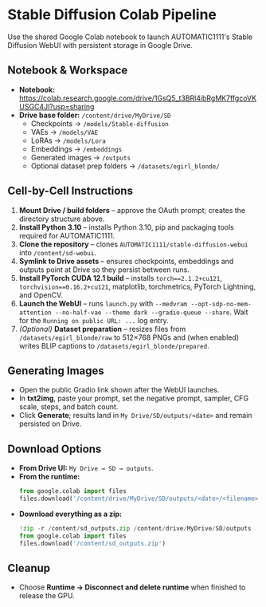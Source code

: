 # Stable Diffusion Colab Pipeline

Use the shared Google Colab notebook to launch AUTOMATIC1111's Stable Diffusion WebUI with persistent storage in Google Drive.

## Notebook & Workspace
- **Notebook:** https://colab.research.google.com/drive/1GsQ5_t3BRl4ibRgMK7ffgcoVKUSGC4Jl?usp=sharing
- **Drive base folder:** `/content/drive/MyDrive/SD`
  - Checkpoints → `/models/Stable-diffusion`
  - VAEs → `/models/VAE`
  - LoRAs → `/models/Lora`
  - Embeddings → `/embeddings`
  - Generated images → `/outputs`
  - Optional dataset prep folders → `/datasets/egirl_blonde/`

## Cell-by-Cell Instructions
1. **Mount Drive / build folders** – approve the OAuth prompt; creates the directory structure above.
2. **Install Python 3.10** – installs Python 3.10, pip and packaging tools required for AUTOMATIC1111.
3. **Clone the repository** – clones `AUTOMATIC1111/stable-diffusion-webui` into `/content/sd-webui`.
4. **Symlink to Drive assets** – ensures checkpoints, embeddings and outputs point at Drive so they persist between runs.
5. **Install PyTorch CUDA 12.1 build** – installs `torch==2.1.2+cu121`, `torchvision==0.16.2+cu121`, matplotlib, torchmetrics, PyTorch Lightning, and OpenCV.
6. **Launch the WebUI** – runs `launch.py` with `--medvram --opt-sdp-no-mem-attention --no-half-vae --theme dark --gradio-queue --share`. Wait for the `Running on public URL: ...` log entry.
7. *(Optional)* **Dataset preparation** – resizes files from `/datasets/egirl_blonde/raw` to 512×768 PNGs and (when enabled) writes BLIP captions to `/datasets/egirl_blonde/prepared`.

## Generating Images
- Open the public Gradio link shown after the WebUI launches.
- In **txt2img**, paste your prompt, set the negative prompt, sampler, CFG scale, steps, and batch count.
- Click **Generate**; results land in `My Drive/SD/outputs/<date>` and remain persisted on Drive.

## Download Options
- **From Drive UI:** `My Drive → SD → outputs`.
- **From the runtime:**
  ```python
  from google.colab import files
  files.download('/content/drive/MyDrive/SD/outputs/<date>/<filename>.png')
  ```
- **Download everything as a zip:**
  ```python
  !zip -r /content/sd_outputs.zip /content/drive/MyDrive/SD/outputs
  from google.colab import files
  files.download('/content/sd_outputs.zip')
  ```

## Cleanup
- Choose **Runtime → Disconnect and delete runtime** when finished to release the GPU.


